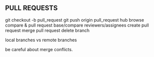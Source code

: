 PULL REQUESTS
-------------
git checkout -b pull_request
git push origin pull_request
hub browse
compare & pull request
base/compare
reviewers/assignees
create pull request
merge pull request
delete branch

local branches vs remote branches

be careful about merge conflicts.
